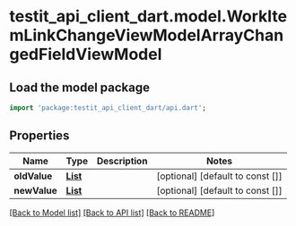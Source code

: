 # testit_api_client_dart.model.WorkItemLinkChangeViewModelArrayChangedFieldViewModel

## Load the model package
```dart
import 'package:testit_api_client_dart/api.dart';
```

## Properties
Name | Type | Description | Notes
------------ | ------------- | ------------- | -------------
**oldValue** | [**List<WorkItemLinkChangeViewModel>**](WorkItemLinkChangeViewModel.md) |  | [optional] [default to const []]
**newValue** | [**List<WorkItemLinkChangeViewModel>**](WorkItemLinkChangeViewModel.md) |  | [optional] [default to const []]

[[Back to Model list]](../README.md#documentation-for-models) [[Back to API list]](../README.md#documentation-for-api-endpoints) [[Back to README]](../README.md)


